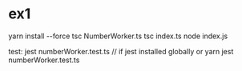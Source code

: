 # ex1
yarn install --force
tsc NumberWorker.ts
tsc index.ts
node index.js

test:
  jest numberWorker.test.ts // if jest installed globally
  or 
  yarn jest numberWorker.test.ts
  
